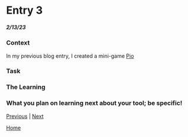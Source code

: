 # Entry 3
##### 2/13/23

### Context
In my previous blog entry, I created a mini-game [Pio](https://replit.com/@wendyb8188/Kaboom-Tinkeren#code/main.js)

### Task
### The Learning
### What you plan on learning next about your tool; be specific! 

[Previous](entry02.md) | [Next](entry04.md)

[Home](../README.md)
